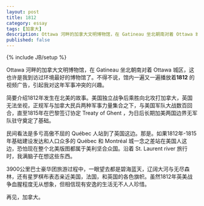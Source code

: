 ```yaml
---
layout: post
title: 1812
category: essay
tags: [加拿大]
description: Ottawa 河畔的加拿大文明博物馆，在 Gatineau 坐北朝南对着 Ottawa 城区，这也许是我到访过环境最好的博物馆了。不得不说，馆内一遍又一遍播放着1812 的视频广告，引起我对这年军事冲突的兴趣。
published: false
---
```

{% include JB/setup %}

Ottawa 河畔的加拿大文明博物馆，在 Gatineau 坐北朝南对着 Ottawa 城区，这也许是我到访过环境最好的博物馆了。不得不说，馆内一遍又一遍播放着**1812** 的视频广告，引起我对这年军事冲突的兴趣。

简要介绍1812年发生在北美的故事。美国独立战争后乘胜向北攻打加拿大，英国无法坐视，正规军与加拿大民兵两种军事力量集合之下，与美国军队大战数百回合，直至1815年在巴黎签订协定 Treaty of Ghent ，为日后长期加美两国边界无军队驻守奠定了基础。

民间看法是多亏高傲不屈的 Québec 人站到了英国这边。那是。如果1812年-1815年基础建设发达和人口众多的 Québec 和 Montréal 城一念之差站在美国人这边，恐怕现在整个北美版图都属于美利坚合众国。沿着 St. Laurent river 旅行时，我满脑子在想这些东西。

3900公里巴士豪华团旅游过程中，一眼望去都是碧海蓝天，辽阔大河与无尽森林，还有星罗棋布表态亲近美国，法国，和英国的各色旗帜。虽然1812年英美战争血腥程度无从想象，但相信现有安逸的生活无不人人珍惜。

再见，加拿大。